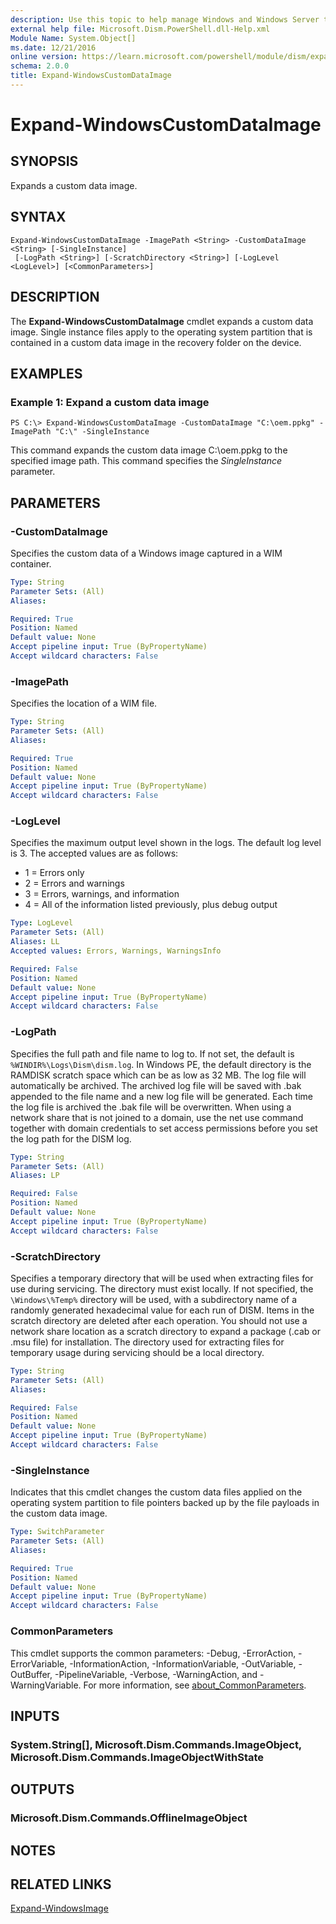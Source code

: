 ```yaml
---
description: Use this topic to help manage Windows and Windows Server technologies with Windows PowerShell.
external help file: Microsoft.Dism.PowerShell.dll-Help.xml
Module Name: System.Object[]
ms.date: 12/21/2016
online version: https://learn.microsoft.com/powershell/module/dism/expand-windowscustomdataimage?view=windowsserver2016-ps&wt.mc_id=ps-gethelp
schema: 2.0.0
title: Expand-WindowsCustomDataImage
---
```


# Expand-WindowsCustomDataImage

## SYNOPSIS
Expands a custom data image.

## SYNTAX

```
Expand-WindowsCustomDataImage -ImagePath <String> -CustomDataImage <String> [-SingleInstance]
 [-LogPath <String>] [-ScratchDirectory <String>] [-LogLevel <LogLevel>] [<CommonParameters>]
```

## DESCRIPTION
The **Expand-WindowsCustomDataImage** cmdlet expands a custom data image.
Single instance files apply to the operating system partition that is contained in a custom data image in the recovery folder on the device.

## EXAMPLES

### Example 1: Expand a custom data image
```
PS C:\> Expand-WindowsCustomDataImage -CustomDataImage "C:\oem.ppkg" -ImagePath "C:\" -SingleInstance
```

This command expands the custom data image C:\oem.ppkg to the specified image path.
This command specifies the *SingleInstance* parameter.

## PARAMETERS

### -CustomDataImage
Specifies the custom data of a Windows image captured in a WIM container.

```yaml
Type: String
Parameter Sets: (All)
Aliases: 

Required: True
Position: Named
Default value: None
Accept pipeline input: True (ByPropertyName)
Accept wildcard characters: False
```

### -ImagePath
Specifies the location of a WIM file.

```yaml
Type: String
Parameter Sets: (All)
Aliases: 

Required: True
Position: Named
Default value: None
Accept pipeline input: True (ByPropertyName)
Accept wildcard characters: False
```

### -LogLevel
Specifies the maximum output level shown in the logs.
The default log level is 3.
The accepted values are as follows:
- 1 = Errors only
- 2 = Errors and warnings
- 3 = Errors, warnings, and information
- 4 = All of the information listed previously, plus debug output

```yaml
Type: LogLevel
Parameter Sets: (All)
Aliases: LL
Accepted values: Errors, Warnings, WarningsInfo

Required: False
Position: Named
Default value: None
Accept pipeline input: True (ByPropertyName)
Accept wildcard characters: False
```

### -LogPath
Specifies the full path and file name to log to.
If not set, the default is `%WINDIR%\Logs\Dism\dism.log`.
In Windows PE, the default directory is the RAMDISK scratch space which can be as low as 32 MB.
The log file will automatically be archived.
The archived log file will be saved with .bak appended to the file name and a new log file will be generated.
Each time the log file is archived the .bak file will be overwritten. 
When using a network share that is not joined to a domain, use the net use command together with domain credentials to set access permissions before you set the log path for the DISM log.

```yaml
Type: String
Parameter Sets: (All)
Aliases: LP

Required: False
Position: Named
Default value: None
Accept pipeline input: True (ByPropertyName)
Accept wildcard characters: False
```

### -ScratchDirectory
Specifies a temporary directory that will be used when extracting files for use during servicing.
The directory must exist locally.
If not specified, the `\Windows\%Temp%` directory will be used, with a subdirectory name of a randomly generated hexadecimal value for each run of DISM.
Items in the scratch directory are deleted after each operation. 
You should not use a network share location as a scratch directory to expand a package (.cab or .msu file) for installation.
The directory used for extracting files for temporary usage during servicing should be a local directory.

```yaml
Type: String
Parameter Sets: (All)
Aliases: 

Required: False
Position: Named
Default value: None
Accept pipeline input: True (ByPropertyName)
Accept wildcard characters: False
```

### -SingleInstance
Indicates that this cmdlet changes the custom data files applied on the operating system partition to file pointers backed up by the file payloads in the custom data image.

```yaml
Type: SwitchParameter
Parameter Sets: (All)
Aliases: 

Required: True
Position: Named
Default value: None
Accept pipeline input: True (ByPropertyName)
Accept wildcard characters: False
```

### CommonParameters
This cmdlet supports the common parameters: -Debug, -ErrorAction, -ErrorVariable, -InformationAction, -InformationVariable, -OutVariable, -OutBuffer, -PipelineVariable, -Verbose, -WarningAction, and -WarningVariable. For more information, see [about_CommonParameters](https://go.microsoft.com/fwlink/?LinkID=113216).

## INPUTS

### System.String[], Microsoft.Dism.Commands.ImageObject, Microsoft.Dism.Commands.ImageObjectWithState

## OUTPUTS

### Microsoft.Dism.Commands.OfflineImageObject

## NOTES

## RELATED LINKS

[Expand-WindowsImage](./Expand-WindowsImage.md)

